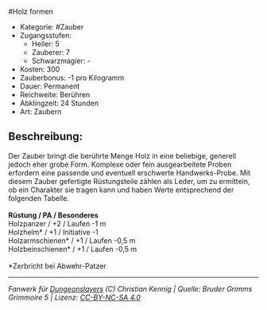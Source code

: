 #Holz formen  
- Kategorie: #Zauber  
- Zugangsstufen:  
  - Heiler: 5  
  - Zauberer: 7  
  - Schwarzmagier: -  
- Kosten: 300  
- Zauberbonus: -1 pro Kilogramm  
- Dauer: Permanent  
- Reichweite: Berühren  
- Abklingzeit: 24 Stunden  
- Art: Zaubern     

## Beschreibung:
Der Zauber bringt die berührte Menge Holz in eine beliebige, generell jedoch eher grobe Form. Komplexe oder fein ausgearbeitete Proben erfordern eine passende und eventuell erschwerte Handwerks-Probe. Mit diesem Zauber gefertigte Rüstungsteile zählen als Leder, um zu ermitteln, ob ein Charakter sie tragen kann und haben Werte entsprechend der folgenden Tabelle.<br><br><b>Rüstung / PA / Besonderes</b><br> Holzpanzer / +2 / Laufen -1 m<br> Holzhelm* / +1 / Initiative -1<br> Holzarmschienen* / +1 / Laufen -0,5 m<br> Holzbeinschienen* / +1 / Laufen -0,5 m<br><br> *Zerbricht bei Abwehr-Patzer


___
*Fanwerk für [Dungeonslayers](https://www.dungeonslayers.net/) (C) Christian Kennig | Quelle: Bruder Grimms Grimmoire 5 | Lizenz: [CC-BY-NC-SA 4.0](https://creativecommons.org/licenses/by-nc-sa/4.0/deed.de)*